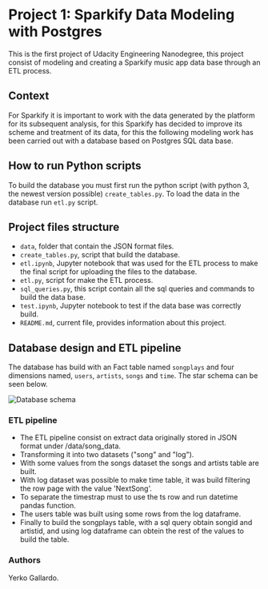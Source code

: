 # Project 1: Sparkify Data Modeling with Postgres



This is the first project of Udacity Engineering Nanodegree, this project consist of modeling and creating a Sparkify music app data base through an ETL process.


## Context


For Sparkify it is important to work with the data generated by the platform for its subsequent analysis, for this Sparkify has decided to improve its scheme and treatment of its data, for this the following modeling work has been carried out with a database based on Postgres SQL data base.


## How to run Python scripts


To build the database you must first run the python script (with python 3, the newest version possible) `create_tables.py`. To load the data in the database run `etl.py` script.


## Project files structure 


- `data`, folder that contain the JSON format files.
- `create_tables.py`, script that build the database.
- `etl.ipynb`, Jupyter notebook that was used for the ETL process to make the final script for uploading the files to the database.
- `etl.py`, script for make the ETL process.
- `sql_queries.py`, this script contain all the sql queries and commands to build the data base.
- `test.ipynb`, Jupyter notebook to test if the data base was correctly build.
- `README.md`, current file, provides information about this project.


## Database design and ETL pipeline


The database has build with an Fact table named `songplays` and four dimensions named, `users`, `artists`, `songs` and `time`.  The star schema can be seen below.


![Database schema](data_base_schema)


### ETL pipeline


- The ETL pipeline consist on extract data originally stored in JSON format under /data/song_data.
- Transforming it into two datasets ("song" and "log").
- With some values from the songs dataset the songs and artists table are built.
- With log dataset was possible to make time table, it was build filtering the row page with the value 'NextSong'.
- To separate the timestrap must to use the ts row and run datetime pandas function.
- The users table was built using some rows from the log dataframe.
- Finally to build the songplays table, with a sql query obtain songid and artistid, and using log dataframe can obtein the rest of the values to build the table.


### Authors

Yerko Gallardo.
